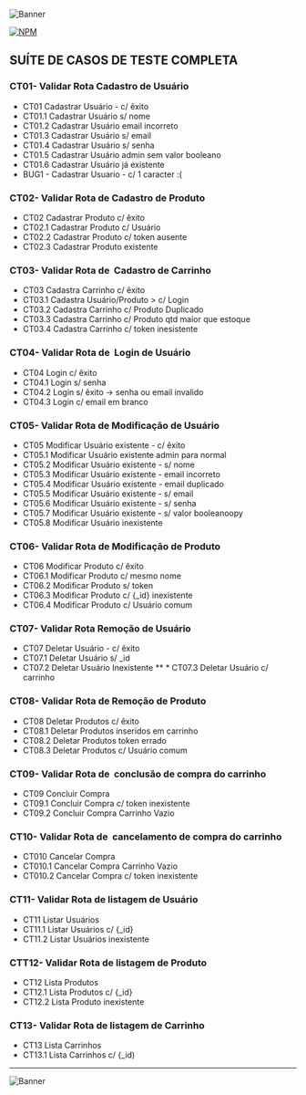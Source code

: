 ![Banner](https://user-images.githubusercontent.com/64226050/188370353-6cf03a4d-6fcb-4bbb-af36-7295717a8ecb.png)

[![NPM](https://img.shields.io/npm/l/react)](https://github.com/EricDemate/Rocketman_Eric_Demate_Compass/blob/develop/Licence)
## SUÍTE DE CASOS DE TESTE COMPLETA

### CT01- Validar Rota Cadastro de Usuário

*  CT01 Cadastrar Usuário - c/ êxito
* CT01.1 Cadastrar Usuário s/ nome
* CT01.2 Cadastrar Usuário email incorreto
* CT01.3 Cadastrar Usuário s/ email
* CT01.4 Cadastrar Usuário s/ senha
* CT01.5 Cadastrar Usuário admin sem valor booleano
* CT01.6 Cadastrar Usuário já existente
* BUG1 - Cadastrar Usuario - c/ 1 caracter :(

### CT02- Validar Rota de Cadastro de Produto

* CT02 Cadastrar Produto c/ êxito
* CT02.1 Cadastrar Produto c/ Usuário
* CT02.2 Cadastrar Produto c/ token ausente
* CT02.3 Cadastrar Produto existente

### CT03- Validar Rota de  Cadastro de Carrinho

* CT03 Cadastra Carrinho c/ êxito
* CT03.1 Cadastra Usuário/Produto  > c/ Login
* CT03.2 Cadastra Carrinho c/ Produto Duplicado
* CT03.3 Cadastra Carrinho c/ Produto qtd maior que estoque
* CT03.4 Cadastra Carrinho c/ token inesistente

### CT04- Validar Rota de  Login de Usuário

* CT04 Login c/ êxito
* CT04.1 Login s/ senha
* CT04.2 Login s/ êxito -> senha ou email invalido
* CT04.3 Login c/ email em branco
 
### CT05- Validar Rota de Modificação de Usuário

* CT05 Modificar Usuário existente - c/ êxito
* CT05.1 Modificar Usuário existente admin para normal
* CT05.2 Modificar Usuário existente - s/ nome
* CT05.3 Modificar Usuário existente - email incorreto
* CT05.4 Modificar Usuário existente - email duplicado
* CT05.5 Modificar Usuário existente - s/ email
* CT05.6 Modificar Usuário existente - s/ senha
* CT05.7 Modificar Usuário existente - s/ valor booleanoopy
* CT05.8 Modificar Usuário inexistente

### CT06- Validar Rota de Modificação de Produto

* CT06 Modificar Produto c/ êxito
* CT06.1 Modificar Produto c/ mesmo nome
* CT06.2 Modificar Produto s/ token
* CT06.3 Modificar Produto c/ {_id} inexistente
* CT06.4 Modificar Produto c/ Usuário comum
 
### CT07- Validar Rota Remoção de Usuário

* CT07 Deletar Usuário - c/ êxito
* CT07.1 Deletar Usuário s/ _id
* CT07.2 Deletar Usuário Inexistente
** * CT07.3 Deletar Usuário c/ carrinho

### CT08- Validar Rota de Remoção de Produto

* CT08 Deletar Produtos c/ êxito
* CT08.1 Deletar Produtos inseridos em carrinho
* CT08.2 Deletar Produtos token errado
* CT08.3 Deletar Produtos c/ Usuário comum

### CT09- Validar Rota de  conclusão de compra do carrinho

* CT09 Concluir Compra
* CT09.1 Concluir Compra c/ token inexistente
* CT09.2 Concluir Compra Carrinho Vazio

### CT10- Validar Rota de  cancelamento de compra do carrinho

* CT010 Cancelar Compra
* CT010.1 Cancelar Compra Carrinho Vazio
* CT010.2 Cancelar Compra c/ token inexistente

### CT11- Validar Rota de listagem de Usuário

* CT11 Listar Usuários
* CT11.1 Listar Usuários c/ {_id}
* CT11.2 Listar Usuários inexistente

### CTT12- Validar Rota de listagem de Produto

* CT12 Lista Produtos
* CT12.1 Lista Produtos c/ {_id}
* CT12.2 Lista Produto inexistente

### CT13- Validar Rota de listagem de Carrinho

* CT13 Lista Carrinhos
* CT13.1 Lista Carrinhos c/ {_id) 

____

![Banner](https://user-images.githubusercontent.com/64226050/188371378-9f12963c-251c-405f-94a0-f46624065097.png)

